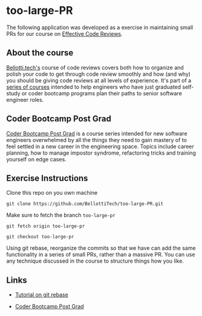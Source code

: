 # too-large-PR
The following application was developed as a exercise in maintaining small PRs for our course on [Effective Code Reviews](https://www.bellotti.tech/effective-code-reviews).

## About the course
[Bellotti.tech's](https://bellotti.tech) course of code reviews covers both how to organize and polish your code to get through code review smoothly and how (and why) you should be giving code reviews at all levels of experience. It's part of a [series of courses](https://www.bellotti.tech/coder-bootcamp-post-grad) intended to help engineers who have just graduated self-study or coder bootcamp programs plan their paths to senior software engineer roles.

## Coder Bootcamp Post Grad
[Coder Bootcamp Post Grad](https://www.bellotti.tech/coder-bootcamp-post-grad) is a course series intended for new software engineers overwhelmed by all the things they need to gain mastery of to feel settled in a new career in the engineering space. Topics include career planning, how to manage impostor syndrome, refactoring tricks and training yourself on edge cases.

## Exercise Instructions
Clone this repo on you own machine

`git clone https://github.com/BellottiTech/too-large-PR.git`

Make sure to fetch the branch `too-large-pr`

```
git fetch origin too-large-pr

git checkout too-large-pr
```

Using git rebase, reorganize the commits so that we have can add the same functionality in a series of small PRs, rather than a massive PR. You can use any technique discussed in the course to structure things how you like.

## Links
- [Tutorial on git rebase](https://www.sitepoint.com/git-interactive-rebase-guide/)

- [Coder Bootcamp Post Grad](https://www.bellotti.tech/coder-bootcamp-post-grad)